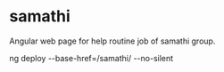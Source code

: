 # samathi
Angular web page for help routine job of samathi group.

ng deploy --base-href=/samathi/ --no-silent

